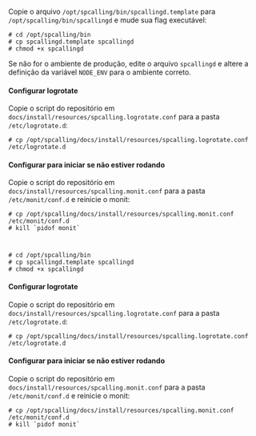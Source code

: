 Copie o arquivo `/opt/spcalling/bin/spcallingd.template` para `/opt/spcalling/bin/spcallingd`
e mude sua flag executável:

	# cd /opt/spcalling/bin
	# cp spcallingd.template spcallingd
	# chmod +x spcallingd

Se não for o ambiente de produção, edite o arquivo `spcallingd` e altere a
definição da variável `NODE_ENV` para o ambiente correto.


#### Configurar logrotate

Copie o script do repositório em `docs/install/resources/spcalling.logrotate.conf`
para a pasta `/etc/logrotate.d`:

    # cp /opt/spcalling/docs/install/resources/spcalling.logrotate.conf /etc/logrotate.d


#### Configurar para iniciar se não estiver rodando

Copie o script do repositório em `docs/install/resources/spcalling.monit.conf`
para a pasta `/etc/monit/conf.d` e reinicie o monit:

    # cp /opt/spcalling/docs/install/resources/spcalling.monit.conf /etc/monit/conf.d
    # kill `pidof monit`
		
#

	# cd /opt/spcalling/bin
	# cp spcallingd.template spcallingd
	# chmod +x spcallingd

#### Configurar logrotate

Copie o script do repositório em `docs/install/resources/spcalling.logrotate.conf`
para a pasta `/etc/logrotate.d`:

    # cp /opt/spcalling/docs/install/resources/spcalling.logrotate.conf /etc/logrotate.d


#### Configurar para iniciar se não estiver rodando

Copie o script do repositório em `docs/install/resources/spcalling.monit.conf`
para a pasta `/etc/monit/conf.d` e reinicie o monit:

    # cp /opt/spcalling/docs/install/resources/spcalling.monit.conf /etc/monit/conf.d
    # kill `pidof monit`